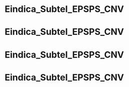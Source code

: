 # Eindica_Subtel_EPSPS_CNV
# Eindica_Subtel_EPSPS_CNV
# Eindica_Subtel_EPSPS_CNV
# Eindica_Subtel_EPSPS_CNV
